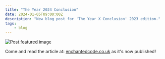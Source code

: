```yaml
---
title: "The Year 2024 Conclusion"
date: 2024-01-05T09:00:00Z
description: "New blog post for 'The Year X Conclusion' 2023 edition."
tags:
    - blog
---
```


[![Post featured image](https://assets.enchantedcode.co.uk/blog/year-2023-conclusion/featured.png)](https://enchantedcode.co.uk/blog/year-2023-conclusion/)

Come and read the article at: [enchantedcode.co.uk](https://enchantedcode.co.uk/blog/year-2023-conclusion/) as it's now published!
